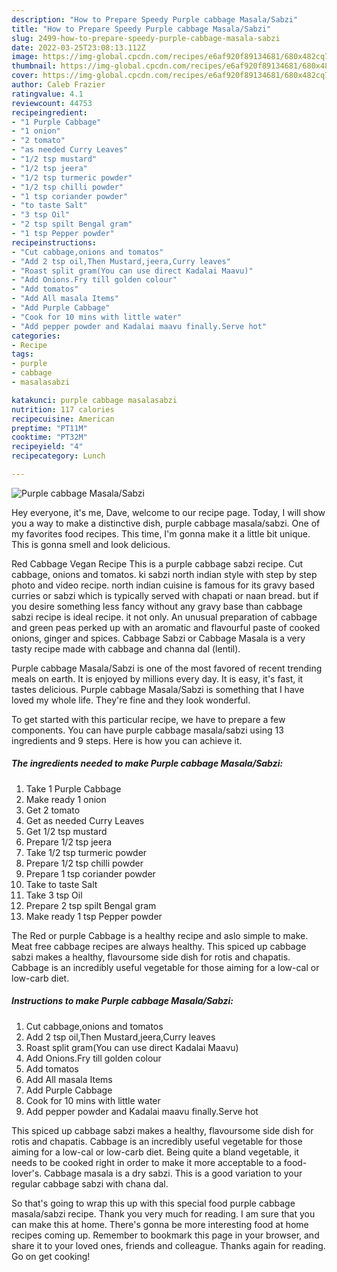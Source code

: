 ```yaml
---
description: "How to Prepare Speedy Purple cabbage Masala/Sabzi"
title: "How to Prepare Speedy Purple cabbage Masala/Sabzi"
slug: 2499-how-to-prepare-speedy-purple-cabbage-masala-sabzi
date: 2022-03-25T23:08:13.112Z
image: https://img-global.cpcdn.com/recipes/e6af920f89134681/680x482cq70/purple-cabbage-masalasabzi-recipe-main-photo.jpg
thumbnail: https://img-global.cpcdn.com/recipes/e6af920f89134681/680x482cq70/purple-cabbage-masalasabzi-recipe-main-photo.jpg
cover: https://img-global.cpcdn.com/recipes/e6af920f89134681/680x482cq70/purple-cabbage-masalasabzi-recipe-main-photo.jpg
author: Caleb Frazier
ratingvalue: 4.1
reviewcount: 44753
recipeingredient:
- "1 Purple Cabbage"
- "1 onion"
- "2 tomato"
- "as needed Curry Leaves"
- "1/2 tsp mustard"
- "1/2 tsp jeera"
- "1/2 tsp turmeric powder"
- "1/2 tsp chilli powder"
- "1 tsp coriander powder"
- "to taste Salt"
- "3 tsp Oil"
- "2 tsp spilt Bengal gram"
- "1 tsp Pepper powder"
recipeinstructions:
- "Cut cabbage,onions and tomatos"
- "Add 2 tsp oil,Then Mustard,jeera,Curry leaves"
- "Roast split gram(You can use direct Kadalai Maavu)"
- "Add Onions.Fry till golden colour"
- "Add tomatos"
- "Add All masala Items"
- "Add Purple Cabbage"
- "Cook for 10 mins with little water"
- "Add pepper powder and Kadalai maavu finally.Serve hot"
categories:
- Recipe
tags:
- purple
- cabbage
- masalasabzi

katakunci: purple cabbage masalasabzi 
nutrition: 117 calories
recipecuisine: American
preptime: "PT11M"
cooktime: "PT32M"
recipeyield: "4"
recipecategory: Lunch

---
```



![Purple cabbage Masala/Sabzi](https://img-global.cpcdn.com/recipes/e6af920f89134681/680x482cq70/purple-cabbage-masalasabzi-recipe-main-photo.jpg)

Hey everyone, it's me, Dave, welcome to our recipe page. Today, I will show you a way to make a distinctive dish, purple cabbage masala/sabzi. One of my favorites food recipes. This time, I'm gonna make it a little bit unique. This is gonna smell and look delicious.

Red Cabbage Vegan Recipe This is a purple cabbage sabzi recipe. Cut cabbage, onions and tomatos. ki sabzi north indian style with step by step photo and video recipe. north indian cuisine is famous for its gravy based curries or sabzi which is typically served with chapati or naan bread. but if you desire something less fancy without any gravy base than cabbage sabzi recipe is ideal recipe. it not only. An unusual preparation of cabbage and green peas perked up with an aromatic and flavourful paste of cooked onions, ginger and spices. Cabbage Sabzi or Cabbage Masala is a very tasty recipe made with cabbage and channa dal (lentil).

Purple cabbage Masala/Sabzi is one of the most favored of recent trending meals on earth. It is enjoyed by millions every day. It is easy, it's fast, it tastes delicious. Purple cabbage Masala/Sabzi is something that I have loved my whole life. They're fine and they look wonderful.


To get started with this particular recipe, we have to prepare a few components. You can have purple cabbage masala/sabzi using 13 ingredients and 9 steps. Here is how you can achieve it.

<!--inarticleads1-->

##### The ingredients needed to make Purple cabbage Masala/Sabzi:

1. Take 1 Purple Cabbage
1. Make ready 1 onion
1. Get 2 tomato
1. Get as needed Curry Leaves
1. Get 1/2 tsp mustard
1. Prepare 1/2 tsp jeera
1. Take 1/2 tsp turmeric powder
1. Prepare 1/2 tsp chilli powder
1. Prepare 1 tsp coriander powder
1. Take to taste Salt
1. Take 3 tsp Oil
1. Prepare 2 tsp spilt Bengal gram
1. Make ready 1 tsp Pepper powder


The Red or purple Cabbage is a healthy recipe and aslo simple to make. Meat free cabbage recipes are always healthy. This spiced up cabbage sabzi makes a healthy, flavoursome side dish for rotis and chapatis. Cabbage is an incredibly useful vegetable for those aiming for a low-cal or low-carb diet. 

<!--inarticleads2-->

##### Instructions to make Purple cabbage Masala/Sabzi:

1. Cut cabbage,onions and tomatos
1. Add 2 tsp oil,Then Mustard,jeera,Curry leaves
1. Roast split gram(You can use direct Kadalai Maavu)
1. Add Onions.Fry till golden colour
1. Add tomatos
1. Add All masala Items
1. Add Purple Cabbage
1. Cook for 10 mins with little water
1. Add pepper powder and Kadalai maavu finally.Serve hot


This spiced up cabbage sabzi makes a healthy, flavoursome side dish for rotis and chapatis. Cabbage is an incredibly useful vegetable for those aiming for a low-cal or low-carb diet. Being quite a bland vegetable, it needs to be cooked right in order to make it more acceptable to a food-lover's. Cabbage masala is a dry sabzi. This is a good variation to your regular cabbage sabzi with chana dal. 

So that's going to wrap this up with this special food purple cabbage masala/sabzi recipe. Thank you very much for reading. I am sure that you can make this at home. There's gonna be more interesting food at home recipes coming up. Remember to bookmark this page in your browser, and share it to your loved ones, friends and colleague. Thanks again for reading. Go on get cooking!
